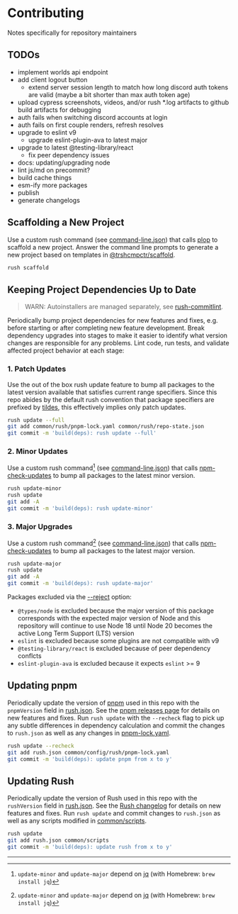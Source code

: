 # Contributing

Notes specifically for repository maintainers

## TODOs

* implement worlds api endpoint
* add client logout button
  * extend server session length to match how long discord auth tokens are valid
  (maybe a bit shorter than max auth token age)
* upload cypress screenshots, videos, and/or
rush *.log artifacts to github build artifacts for debugging
* auth fails when switching discord accounts at login
* auth fails on first couple renders, refresh resolves
* upgrade to eslint v9
  * upgrade eslint-plugin-ava to latest major
* upgrade to latest @testing-library/react
  * fix peer dependency issues
* docs: updating/upgrading node
* lint js/md on precommit?
* build cache things
* esm-ify more packages
* publish
* generate changelogs

## Scaffolding a New Project

Use a custom rush command (see [command-line.json]) that calls [plop] to
scaffold a new project. Answer the command line prompts to generate a
new project based on templates in [@trshcmpctr/scaffold].

```sh
rush scaffold
```

## Keeping Project Dependencies Up to Date

> WARN: Autoinstallers are managed separately, see [rush-commitlint].

Periodically bump project dependencies for new features and fixes,
e.g. before starting or after completing new feature development.
Break dependency upgrades into stages to make it easier to identify what
version changes are responsible for any problems.
Lint code, run tests, and validate affected project behavior at each
stage:

### 1. Patch Updates

Use the out of the box rush update feature to bump all packages to the
latest version available that satisfies current range specifiers.
Since this repo abides by the default rush convention that package
specifiers are prefixed by [tildes], this effectively implies only patch
updates.

```sh
rush update --full
git add common/rush/pnpm-lock.yaml common/rush/repo-state.json
git commit -m 'build(deps): rush update --full'
```

### 2. Minor Updates

Use a custom rush command[^1] (see [command-line.json]) that calls
[npm-check-updates] to bump all packages to the latest minor version.

```sh
rush update-minor
rush update
git add -A
git commit -m 'build(deps): rush update-minor'
```

### 3. Major Upgrades

Use a custom rush command[^1] (see [command-line.json]) that calls
[npm-check-updates] to bump all packages to the latest major version.

```sh
rush update-major
rush update
git add -A
git commit -m 'build(deps): rush update-major'
```

Packages excluded via the [--reject] option:

* `@types/node` is excluded because the major version of this package
corresponds with the expected major version of Node and this repository
will continue to use Node 18 until Node 20 becomes the active Long Term
Support (LTS) version
* `eslint` is excluded because some plugins are not compatible with v9
* `@testing-library/react` is excluded because of peer dependency conflcts
* `eslint-plugin-ava` is excluded because it expects `eslint` >= 9

## Updating pnpm

Periodically update the version of [pnpm] used in this repo with the
`pnpmVersion` field in [rush.json].
See the [pnpm releases page] for details on new features and fixes.
Run `rush update` with the `--recheck` flag to pick up any subtle
differences in dependency calculation and commit the changes to
`rush.json` as well as any changes in [pnpm-lock.yaml].

```sh
rush update --recheck
git add rush.json common/config/rush/pnpm-lock.yaml
git commit -m 'build(deps): update pnpm from x to y'
```

## Updating Rush

Periodically update the version of Rush used in this repo with the
`rushVersion` field in [rush.json].
See the [Rush changelog] for details on new features and fixes.
Run `rush update` and commit changes to `rush.json` as well as any
scripts modified in [common/scripts].

```sh
rush update
git add rush.json common/scripts
git commit -m 'build(deps): update rush from x to y'
```

---

[^1]: `update-minor` and `update-major` depend on [jq](https://stedolan.github.io/jq/)
(with Homebrew: `brew install jq`)

[--reject]: https://www.npmjs.com/package/npm-check-updates#reject
[@trshcmpctr/scaffold]: ./scaffold
[command-line.json]: ./common/config/rush/command-line.json
[common/scripts]: ./common/scripts
[npm-check-updates]: https://www.npmjs.com/package/npm-check-updates
[plop]: https://www.npmjs.com/package/plop
[pnpm releases page]: https://github.com/pnpm/pnpm/releases
[pnpm-lock.yaml]: ./common/config/rush/pnpm-lock.yaml
[pnpm]: https://www.npmjs.com/package/pnpm
[Rush changelog]: https://github.com/microsoft/rushstack/blob/main/apps/rush/CHANGELOG.md
[rush-commitlint]: ./common/autoinstallers/rush-commitlint/README.md
[rush.json]: ./rush.json
[tildes]: https://github.com/npm/node-semver?tab=readme-ov-file#tilde-ranges-123-12-1
